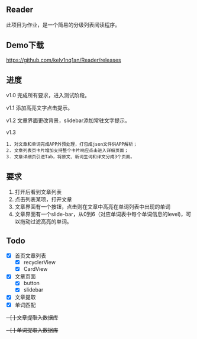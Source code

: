 Reader
---
此项目为作业，是一个简易的分级列表阅读程序。

Demo下载
---
https://github.com/kelv1nq1an/Reader/releases

进度
---
v1.0 完成所有要求，进入测试阶段。

v1.1 添加高亮文字点击提示。

v1.2 文章界面更改背景，slidebar添加常驻文字提示。

v1.3 

	1. 对文章和单词完成APP外预处理，打包成json文件供APP解析；
	2. 文章列表页卡片增加支持整个卡片响应点击进入详细页面；
	3. 文章详细页引进Tab，将原文、新词生词和译文分成3个页面。

要求
---
1. 打开后看到文章列表
2. 点击列表某项，打开文章
3. 文章界面有一个按钮，点击则在文章中高亮在单词列表中出现的单词
4. 文章界面有一个slide-bar，从0到6（对应单词表中每个单词信息的level)，可以拖动过滤高亮的单词。

Todo
---
- [X] 首页文章列表
	- [X] recyclerView 
	- [X] CardView
- [X] 文章页面
	- [X] button
	- [X] slidebar
- [X] 文章提取
- [X] 单词匹配

<del> - [ ] 文章提取入数据库

<del> - [ ] 单词提取入数据库


